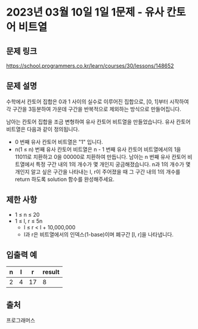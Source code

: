 # 2023년 03월 10일 1일 1문제 - 유사 칸토어 비트열

## 문제 링크

<https://school.programmers.co.kr/learn/courses/30/lessons/148652>

## 문제 설명

수학에서 칸토어 집합은 0과 1 사이의 실수로 이루어진 집합으로, [0, 1]부터 시작하여 각 구간을 3등분하여 가운데 구간을 반복적으로 제외하는 방식으로 만들어집니다.

남아는 칸토어 집합을 조금 변형하여 유사 칸토어 비트열을 만들었습니다. 유사 칸토어 비트열은 다음과 같이 정의됩니다.

- 0 번째 유사 칸토어 비트열은 "1" 입니다.
- n(1 ≤ n) 번째 유사 칸토어 비트열은 n - 1 번째 유사 칸토어 비트열에서의 1을 11011로 치환하고 0을 00000로 치환하여 만듭니다.
남아는 n 번째 유사 칸토어 비트열에서 특정 구간 내의 1의 개수가 몇 개인지 궁금해졌습니다.
n과 1의 개수가 몇 개인지 알고 싶은 구간을 나타내는 l, r이 주어졌을 때 그 구간 내의 1의 개수를 return 하도록 solution 함수를 완성해주세요.

## 제한 사항

- 1 ≤ n ≤ 20
- 1 ≤ l, r ≤ 5n
  - l ≤ r < l + 10,000,000
  - l과 r은 비트열에서의 인덱스(1-base)이며 폐구간 [l, r]을 나타냅니다.


## 입출력 예

| n | l | r | result |
| --- | --- | --- | --- |
|2|4|17|8|

## 출처

프로그래머스
